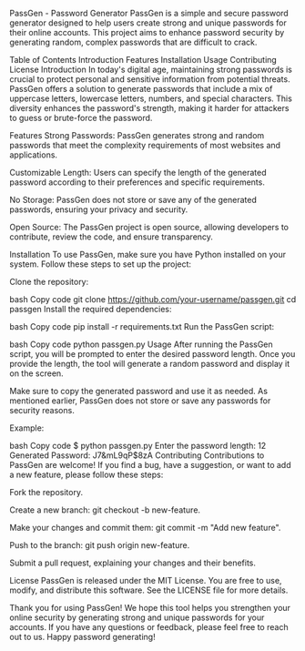 PassGen - Password Generator
PassGen is a simple and secure password generator designed to help users create strong and unique passwords for their online accounts. This project aims to enhance password security by generating random, complex passwords that are difficult to crack.

Table of Contents
Introduction
Features
Installation
Usage
Contributing
License
Introduction
In today's digital age, maintaining strong passwords is crucial to protect personal and sensitive information from potential threats. PassGen offers a solution to generate passwords that include a mix of uppercase letters, lowercase letters, numbers, and special characters. This diversity enhances the password's strength, making it harder for attackers to guess or brute-force the password.

Features
Strong Passwords: PassGen generates strong and random passwords that meet the complexity requirements of most websites and applications.

Customizable Length: Users can specify the length of the generated password according to their preferences and specific requirements.

No Storage: PassGen does not store or save any of the generated passwords, ensuring your privacy and security.

Open Source: The PassGen project is open source, allowing developers to contribute, review the code, and ensure transparency.

Installation
To use PassGen, make sure you have Python installed on your system. Follow these steps to set up the project:

Clone the repository:

bash
Copy code
git clone https://github.com/your-username/passgen.git
cd passgen
Install the required dependencies:

bash
Copy code
pip install -r requirements.txt
Run the PassGen script:

bash
Copy code
python passgen.py
Usage
After running the PassGen script, you will be prompted to enter the desired password length. Once you provide the length, the tool will generate a random password and display it on the screen.

Make sure to copy the generated password and use it as needed. As mentioned earlier, PassGen does not store or save any passwords for security reasons.

Example:

bash
Copy code
$ python passgen.py
Enter the password length: 12
Generated Password: J7&mL9qP$8zA
Contributing
Contributions to PassGen are welcome! If you find a bug, have a suggestion, or want to add a new feature, please follow these steps:

Fork the repository.

Create a new branch: git checkout -b new-feature.

Make your changes and commit them: git commit -m "Add new feature".

Push to the branch: git push origin new-feature.

Submit a pull request, explaining your changes and their benefits.

License
PassGen is released under the MIT License. You are free to use, modify, and distribute this software. See the LICENSE file for more details.

Thank you for using PassGen! We hope this tool helps you strengthen your online security by generating strong and unique passwords for your accounts. If you have any questions or feedback, please feel free to reach out to us. Happy password generating!
